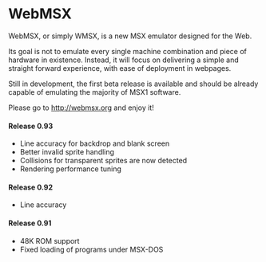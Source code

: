 # WebMSX

WebMSX, or simply WMSX, is a new MSX emulator designed for the Web.

Its goal is not to emulate every single machine combination and piece of hardware in existence. 
Instead, it will focus on delivering a simple and straight forward experience, with ease of deployment in webpages.

Still in development, the first beta release is available and should be already capable of emulating the majority of MSX1 software.

Please go to http://webmsx.org and enjoy it!

#### Release 0.93
- Line accuracy for backdrop and blank screen
- Better invalid sprite handling
- Collisions for transparent sprites are now detected
- Rendering performance tuning

#### Release 0.92
- Line accuracy

#### Release 0.91
- 48K ROM support
- Fixed loading of programs under MSX-DOS


